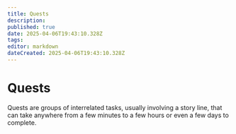 ```yaml
---
title: Quests
description: 
published: true
date: 2025-04-06T19:43:10.328Z
tags: 
editor: markdown
dateCreated: 2025-04-06T19:43:10.328Z
---
```


# Quests
Quests are groups of interrelated tasks, usually involving a story line, that can take anywhere from a few minutes to a few hours or even a few days to complete. 
